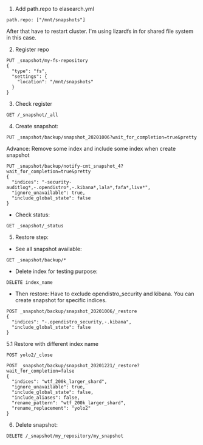1. Add path.repo to elasearch.yml
```
path.repo: ["/mnt/snapshots"]
```
After that have to restart cluster. I'm using lizardfs in for shared file system in this case.

2. Register repo
```
PUT _snapshot/my-fs-repository
{
  "type": "fs",
  "settings": {
    "location": "/mnt/snapshots"
  }
}
```

3. Check register
```
GET /_snapshot/_all
```

4. Create snapshot:

```
PUT _snapshot/backup/snapshot_20201006?wait_for_completion=true&pretty
```
Advance: Remove some index and include some index when create snapshot
```
PUT _snapshot/backup/notify-cmt_snapshot_4?wait_for_completion=true&pretty
{
  "indices": "-security-auditlog*,-.opendistro*,-.kibana*,lala*,fafa*,live*",
  "ignore_unavailable": true,
  "include_global_state": false
}
```

- Check status: 
```
GET _snapshot/_status
```

5. Restore step:
- See all snapshot available:
```
GET _snapshot/backup/*
```
- Delete index for testing purpose: 
```
DELETE index_name
```

- Then restore: Have to exclude opendistro_security and kibana. You can create snapshot for specific indices.
```
POST _snapshot/backup/snapshot_20201006/_restore 
{
  "indices": "-.opendistro_security,-.kibana",
  "include_global_state": false
}
```

5.1 Restore with different index name
```
POST yolo2/_close

POST _snapshot/backup/snapshot_20201221/_restore?wait_for_completion=false
{
  "indices": "wtf_200k_larger_shard",
  "ignore_unavailable": true,
  "include_global_state": false,        
  "include_aliases": false,
  "rename_pattern": "wtf_200k_larger_shard", 
  "rename_replacement": "yolo2"
}
```

6. Delete snapshot:
```
DELETE /_snapshot/my_repository/my_snapshot
```
